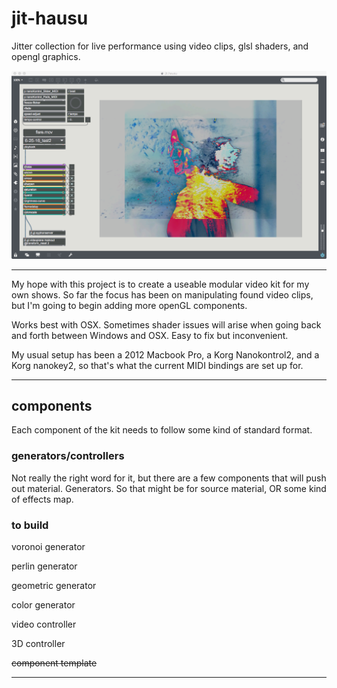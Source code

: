 # jit-hausu
Jitter collection for live performance using video clips, glsl shaders, and opengl graphics.

![Example](/documentation/jit.hausu_capture.png)

---

My hope with this project is to create a useable modular video kit for my own shows. So far the focus has been on manipulating found video clips, but I'm going to begin adding more openGL components.

Works best with OSX. Sometimes shader issues will arise when going back and forth between Windows and OSX. Easy to fix but inconvenient.

My usual setup has been a 2012 Macbook Pro, a Korg Nanokontrol2, and a Korg nanokey2, so that's what the current MIDI bindings are set up for.

---

## components

Each component of the kit needs to follow some kind of standard format.

### generators/controllers

Not really the right word for it, but there are a few components that will push out material. Generators.
So that might be for source material, OR some kind of effects map.

### to build

voronoi generator

perlin generator

geometric generator

color generator

video controller

3D controller

~~component template~~

---
